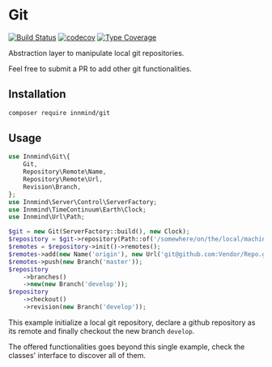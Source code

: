 # Git

[![Build Status](https://github.com/innmind/git/workflows/CI/badge.svg?branch=master)](https://github.com/innmind/git/actions?query=workflow%3ACI)
[![codecov](https://codecov.io/gh/innmind/git/branch/develop/graph/badge.svg)](https://codecov.io/gh/innmind/git)
[![Type Coverage](https://shepherd.dev/github/innmind/git/coverage.svg)](https://shepherd.dev/github/innmind/git)

Abstraction layer to manipulate local git repositories.

Feel free to submit a PR to add other git functionalities.

## Installation

```sh
composer require innmind/git
```

## Usage

```php
use Innmind\Git\{
    Git,
    Repository\Remote\Name,
    Repository\Remote\Url,
    Revision\Branch,
};
use Innmind\Server\Control\ServerFactory;
use Innmind\TimeContinuum\Earth\Clock;
use Innmind\Url\Path;

$git = new Git(ServerFactory::build(), new Clock);
$repository = $git->repository(Path::of('/somewhere/on/the/local/machine'));
$remotes = $repository->init()->remotes();
$remotes->add(new Name('origin'), new Url('git@github.com:Vendor/Repo.git'))
$remotes->push(new Branch('master'));
$repository
    ->branches()
    ->new(new Branch('develop'));
$repository
    ->checkout()
    ->revision(new Branch('develop'));
```

This example initialize a local git repository, declare a github repository as its remote and finally checkout the new branch `develop`.

The offered functionalities goes beyond this single example, check the classes' interface to discover all of them.
